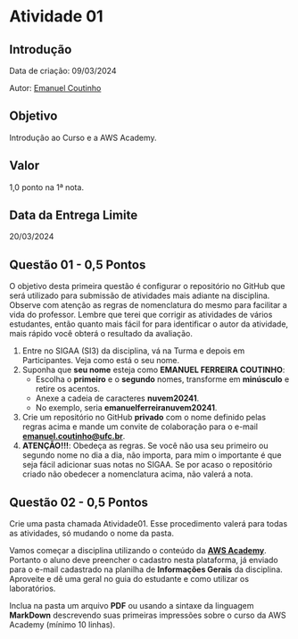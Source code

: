 # Atividade 01

## Introdução

Data de criação: 09/03/2024

Autor: [Emanuel Coutinho](https://github.com/emanuelcoutinho)

## Objetivo
Introdução ao Curso e a AWS Academy.

## Valor
1,0 ponto na 1ª nota.

## Data da Entrega Limite
20/03/2024

## Questão 01 - 0,5 Pontos
O objetivo desta primeira questão é configurar o repositório no GitHub que será utilizado para submissão de atividades mais adiante na disciplina. Observe com atenção as regras de nomenclatura do mesmo para facilitar a vida do professor. Lembre que terei que corrigir as atividades de vários estudantes, então quanto mais fácil for para identificar o autor da atividade, mais rápido você obterá o resultado da avaliação.

1. Entre no SIGAA (SI3) da disciplina, vá na Turma e depois em Participantes. Veja como está o seu nome.
2. Suponha que **seu nome** esteja como **EMANUEL FERREIRA COUTINHO**:
   - Escolha o **primeiro** e o **segundo** nomes, transforme em **minúsculo** e retire os acentos.
   - Anexe a cadeia de caracteres **nuvem20241**.
   - No exemplo, seria **emanuelferreiranuvem20241**.
3. Crie um repositório no GitHub **privado** com o nome definido pelas regras acima e mande um convite de colaboração para o e-mail **emanuel.coutinho@ufc.br**.
4. **ATENÇÃO!!!**: Obedeça as regras. Se você não usa seu primeiro ou segundo nome no dia a dia, não importa, para mim o importante é que seja fácil adicionar suas notas no SIGAA.
Se por acaso o repositório criado não obedecer a nomenclatura acima, não valerá a nota.

## Questão 02 - 0,5 Pontos

Crie uma pasta chamada Atividade01. Esse procedimento valerá para todas as atividades, só mudando o nome da pasta.

Vamos começar a disciplina utilizando o conteúdo da **[AWS Academy](https://www.awsacademy.com/LMS_Login)**. Portanto o aluno deve preencher o cadastro nesta plataforma, já enviado para o e-mail cadastrado na planilha de **Informações Gerais** da disciplina. Aproveite e dê uma geral no guia do estudante e como utilizar os laboratórios.

Inclua na pasta um arquivo **PDF** ou usando a sintaxe da linguagem **MarkDown** descrevendo suas primeiras impressões sobre o curso da AWS Academy (mínimo 10 linhas).
